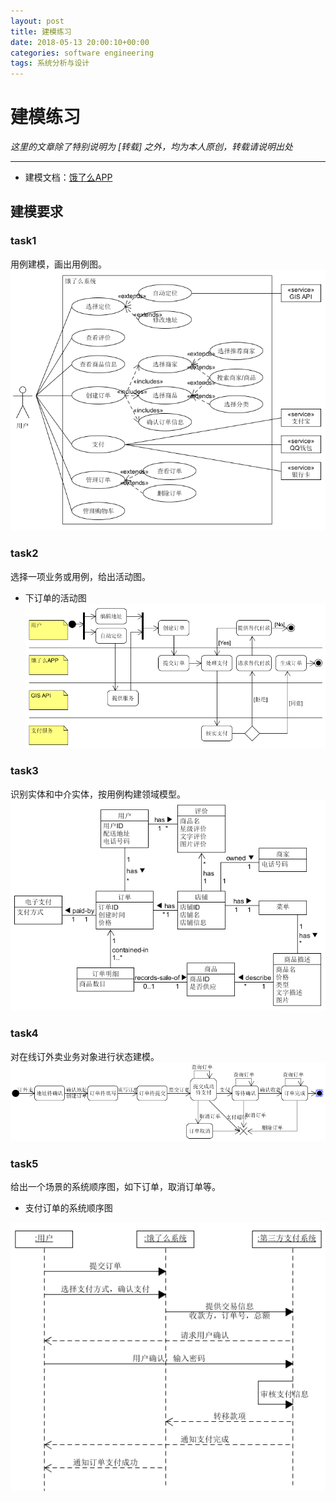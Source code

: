 ```yaml
---
layout: post
title: 建模练习
date: 2018-05-13 20:00:10+00:00
categories: software engineering
tags: 系统分析与设计
---
```


# 建模练习

*这里的文章除了特别说明为 [转载] 之外，均为本人原创，转载请说明出处*

----------

- 建模文档：[饿了么APP](https://github.com/dramaticTickets/dramatic-tickets/tree/master/documents/Modeling_Training)

## 建模要求
### task1
用例建模，画出用例图。
![](https://github.com/Dxiaocai666/model-exercise/raw/master/%E9%A5%BF%E4%BA%86%E4%B9%88%E7%94%A8%E4%BE%8B%E5%9B%BE.png)

### task2
选择一项业务或用例，给出活动图。

- 下订单的活动图
![](https://github.com/Dxiaocai666/model-exercise/raw/master/%E9%A5%BF%E4%BA%86%E4%B9%88%E6%B4%BB%E5%8A%A8%E5%9B%BE.png)

### task3
识别实体和中介实体，按用例构建领域模型。
![](https://github.com/Dxiaocai666/model-exercise/raw/master/%E9%A5%BF%E4%BA%86%E4%B9%88%E9%A2%86%E5%9F%9F%E6%A8%A1%E5%9E%8B.png)

### task4
对在线订外卖业务对象进行状态建模。
![](https://github.com/Dxiaocai666/model-exercise/raw/master/%E9%A5%BF%E4%BA%86%E4%B9%88%E7%8A%B6%E6%80%81%E5%9B%BE.png)

### task5
给出一个场景的系统顺序图，如下订单，取消订单等。

- 支付订单的系统顺序图

![](https://github.com/Dxiaocai666/model-exercise/raw/master/%E9%A5%BF%E4%BA%86%E4%B9%88%E7%B3%BB%E7%BB%9F%E9%A1%BA%E5%BA%8F%E5%9B%BE.png)
